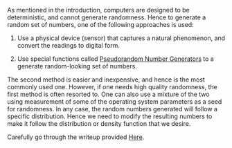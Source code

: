 As mentioned in the introduction, computers are designed to be deterministic, and cannot generate randomness. Hence to generate a random set of numbers, one of the following approaches is used:

  1. Use a physical device (sensor) that captures a natural phenomenon, and convert the readings to digital form.

  2. Use special functions called [Pseudorandom Number Generators](https://en.wikipedia.org/wiki/Pseudorandom_number_generator) to a generate random-looking set of numbers.

The second method is easier and inexpensive, and hence is the most commonly used one. However, if one needs high quality randomness, the first method is often resorted to. One can also use a mixture of the two using measurement of some of the operating system parameters as a seed for randomness. In any case, the random numbers generated will follow a specific distribution. Hence we need to modify the resulting numbers to make it follow the distribution or density function that we desire.

Carefully go through the writeup provided [Here](RandomVariables.pdf).

